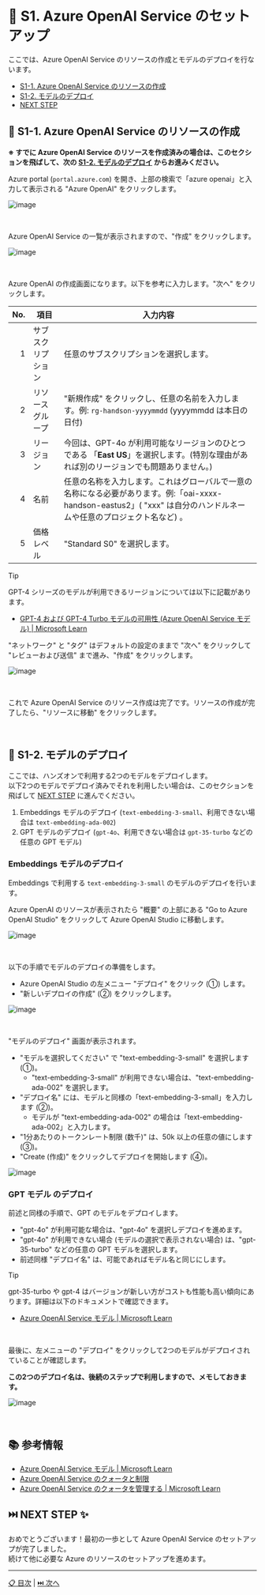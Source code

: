 # 🧪 S1. Azure OpenAI Service のセットアップ

ここでは、Azure OpenAI Service のリソースの作成とモデルのデプロイを行ないます。

- [S1-1. Azure OpenAI Service のリソースの作成](./setup-azure-openai.md#-s1-1-azure-openai-service-のリソースの作成)
- [S1-2. モデルのデプロイ](./setup-azure-openai.md#-s1-2-モデルのデプロイ)
- [NEXT STEP](./setup-azure-openai.md#️-next-step-)

## 🔖 S1-1. Azure OpenAI Service のリソースの作成

**※ すでに Azure OpenAI Service のリソースを作成済みの場合は、このセクションを飛ばして、次の [S1-2. モデルのデプロイ](./setup-azure-openai.md#-s1-2-モデルのデプロイ) からお進みください。**


Azure portal (`portal.azure.com`) を開き、上部の検索で「azure openai」と入力して表示される "Azure OpenAI" をクリックします。

![image](./images/s1-1-1.png)

<br>

Azure OpenAI Service の一覧が表示されますので、"作成" をクリックします。


![image](./images/s1-1-2.png)

<br>

Azure OpenAI の作成画面になります。以下を参考に入力します。"次へ" をクリックします。

No.  | 項目 | 入力内容
---: | --- | ---
1 | サブスクリプション | 任意のサブスクリプションを選択します。
2 | リソースグループ | "新規作成" をクリックし、任意の名前を入力します。例: `rg-handson-yyyymmdd` (yyyymmdd は本日の日付)
3 | リージョン | 今回は、GPT-4o が利用可能なリージョンのひとつである 「**East US**」を選択します。(特別な理由があれば別のリージョンでも問題ありません。)
4 | 名前 | 任意の名称を入力します。これはグローバルで一意の名称になる必要があります。例:「oai-xxxx-handson-eastus2」( "xxx" は自分のハンドルネームや任意のプロジェクト名など) 。
5 | 価格レベル | "Standard S0" を選択します。

> [!TIP]
> GPT-4 シリーズのモデルが利用できるリージョンについては以下に記載があります。
>
> - [GPT-4 および GPT-4 Turbo モデルの可用性 (Azure OpenAI Service モデル) | Microsoft Learn](https://learn.microsoft.com/ja-jp/azure/ai-services/openai/concepts/models#gpt-4-and-gpt-4-turbo-model-availability)

"ネットワーク" と "タグ" はデフォルトの設定のままで "次へ" をクリックして "レビューおよび送信" まで進み、"作成" をクリックします。

![image](./images/s1-1-3.png)

<br>

これで Azure OpenAI Service のリソース作成は完了です。リソースの作成が完了したら、"リソースに移動" をクリックします。

<br>

## 🔖 S1-2. モデルのデプロイ

ここでは、ハンズオンで利用する2つのモデルをデプロイします。  
以下2つのモデルでデプロイ済みでそれを利用したい場合は、このセクションを飛ばして [NEXT STEP](./setup-azure-openai.md#️-next-step-) に進んでください。

1. Embeddings モデルのデプロイ (`text-embedding-3-small`、利用できない場合は `text-embedding-ada-002`)
2. GPT モデルのデプロイ (`gpt-4o`、利用できない場合は `gpt-35-turbo` などの任意の GPT モデル)

### Embeddings モデルのデプロイ

Embeddings で利用する `text-embedding-3-small` のモデルのデプロイを行います。

Azure OpenAI のリソースが表示されたら "概要" の上部にある "Go to Azure OpenAI Studio" をクリックして Azure OpenAI Studio に移動します。

![image](./images/s1-2-1.png)

<br>

以下の手順でモデルのデプロイの準備をします。

- Azure OpenAI Studio の左メニュー "デプロイ" をクリック (①) します。
- "新しいデプロイの作成" (②) をクリックします。

![image](./images/s1-2-2.png)


<br>

"モデルのデプロイ" 画面が表示されます。

- "モデルを選択してください" で "text-embedding-3-small" を選択します (①)。
  - "text-embedding-3-small" が利用できない場合は、"text-embedding-ada-002" を選択します。
- "デプロイ名" には、モデルと同様の「text-embedding-3-small」を入力します (②)。
  - モデルが "text-embedding-ada-002" の場合は「text-embedding-ada-002」と入力します。
- "1分あたりのトークンレート制限 (数千)" は、50k 以上の任意の値にします (③)。
- "Create (作成)" をクリックしてデプロイを開始します (④)。

![image](./images/s1-2-3.png)

### GPT モデル のデプロイ

前述と同様の手順で、GPT のモデルをデプロイします。

- "gpt-4o" が利用可能な場合は、"gpt-4o" を選択しデプロイを進めます。
- "gpt-4o" が利用できない場合 (モデルの選択で表示されない場合) は、"gpt-35-turbo" などの任意の GPT モデルを選択します。
- 前述同様 "デプロイ名" は、可能であればモデル名と同じにします。

> [!TIP]
> gpt-35-turbo や gpt-4 はバージョンが新しい方がコストも性能も高い傾向にあります。詳細は以下のドキュメントで確認できます。
>
> - [Azure OpenAI Service モデル | Microsoft Learn](https://learn.microsoft.com/ja-jp/azure/ai-services/openai/concepts/models)


<br>

最後に、左メニューの "デプロイ" をクリックして2つのモデルがデプロイされていることが確認します。

**この2つのデプロイ名は、後続のステップで利用しますので、メモしておきます。**

![image](./images/s1-2-4.png)

<br>


## 📚 参考情報

- [Azure OpenAI Service モデル | Microsoft Learn](https://learn.microsoft.com/ja-jp/azure/ai-services/openai/concepts/models)
- [Azure OpenAI Service のクォータと制限](https://learn.microsoft.com/ja-jp/azure/ai-services/openai/quotas-limits#regional-quota-limits)
- [Azure OpenAI Service のクォータを管理する | Microsoft Learn](https://learn.microsoft.com/ja-jp/azure/ai-services/openai/how-to/quota?tabs=terraform)


## ⏭️ NEXT STEP ✨

おめでとうございます！最初の一歩として Azure OpenAI Service のセットアップが完了しました。  
続けて他に必要な Azure のリソースのセットアップを進めます。

---

[📋 目次](../README.md) | [⏭️ 次へ](./setup-azure-resources.md)

